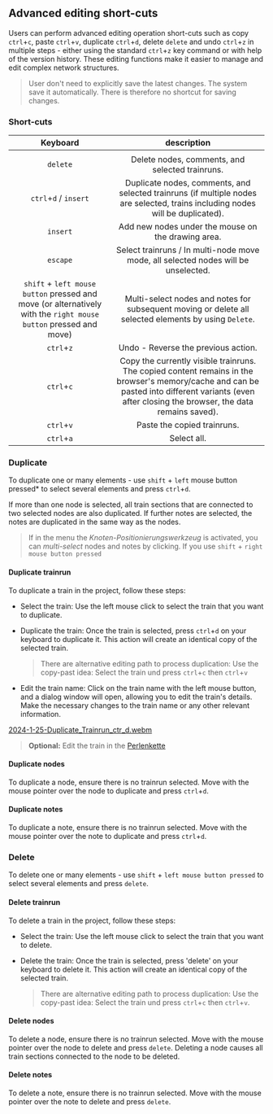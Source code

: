 ## Advanced editing short-cuts

Users can perform advanced editing operation short-cuts such as copy `ctrl`+`c`, paste `ctrl`+`v`,
duplicate `ctrl`+`d`, delete `delete` and undo `ctrl`+`z` in multiple steps - either using the
standard `ctrl`+`z` key command or with help of the version history. These editing functions make it
easier to manage and edit complex network structures.

> User don't need to explicitly save the latest changes. The system save it automatically. There is
> therefore no shortcut for saving changes.

### Short-cuts

|                                                  Keyboard                                                  |                                                                                            description                                                                                             |
|:----------------------------------------------------------------------------------------------------------:|:--------------------------------------------------------------------------------------------------------------------------------------------------------------------------------------------------:|
|                                                                                                            |                                                                                                                                                                                                    |
|                                                  `delete`                                                  |                                                                          Delete nodes, comments, and selected trainruns.                                                                           |
|                                             `ctrl`+`d` / `insert`                                              |                                   Duplicate nodes, comments, and selected trainruns (if multiple nodes are selected, trains including nodes will be duplicated).                                   |
|                                                  `insert`                                                  |                                                                         Add new nodes under the mouse on the drawing area.                                                                         |
|                                                  `escape`                                                  |                                                         Select trainruns / In multi-node move mode, all selected nodes will be unselected.                                                         |
| `shift` + `left mouse button` pressed and move (or alternatively with the `right mouse button` pressed and move) |                                               Multi-select nodes and notes for subsequent moving or delete all selected elements by using `Delete`.                                                |
|                                                   `ctrl`+`z`                                                   |                                                                                Undo - Reverse the previous action.                                                                                 |
|                                                   `ctrl`+`c`                                                   | Copy the currently visible trainruns. The copied content remains in the browser's memory/cache and can be pasted into different variants (even after closing the browser, the data remains saved). |
|                                                   `ctrl`+`v`                                                   |                                                                                    Paste the copied trainruns.                                                                                     |
|                                                   `ctrl`+`a`                                                   |                                                                                            Select all.                                                                                             |

### Duplicate

To duplicate one or many elements - use `shift` + `left` mouse button pressed* to select several
elements and press `ctrl`+`d`.

If more than one node is selected, all train sections that are
connected to two selected nodes are also duplicated. If further notes are selected, the notes are
duplicated in the same way as the nodes.

> If in the menu the *Knoten-Positionierungswerkzeug* is activated, you can *multi-select* nodes and
> notes by clicking. If you use `shift` + `right mouse button pressed`

#### Duplicate trainrun

To duplicate a train in the project, follow these steps:

- Select the train: Use the left mouse click to select the train that you want to duplicate.
- Duplicate the train: Once the train is selected, press `ctrl`+`d` on your keyboard to duplicate
  it. This action will create an identical copy of the selected train.

  > There are alternative editing path to process duplication: Use the copy-past idea: Select the
  train und press `ctrl`+`c` then `ctrl`+`v`

- Edit the train name: Click on the train name with the left mouse button, and a dialog window will
  open, allowing you to edit the train's details. Make the necessary changes to the train name or
  any other relevant information.

[2024-1-25-Duplicate_Trainrun_ctr_d.webm](https://github.com/SchweizerischeBundesbahnen/netzgrafik-editor-frontend/assets/2674075/d04b45e1-c032-4449-a5aa-d7a8f27b43ea)

> **Optional:** Edit the train in the [Perlenkette](#Perlenkette)

#### Duplicate nodes

To duplicate a node, ensure there is no trainrun selected. Move with the mouse pointer over the node
to duplicate and press `ctrl`+`d`.

#### Duplicate notes

To duplicate a note, ensure there is no trainrun selected. Move with the mouse pointer over the note
to duplicate and press `ctrl`+`d`.

### Delete

To delete one or many elements - use `shift` + `left mouse button pressed` to select several elements
and press `delete`.

#### Delete trainrun

To delete a train in the project, follow these steps:

- Select the train: Use the left mouse click to select the train that you want to delete.
- Delete the train: Once the train is selected, press 'delete' on your keyboard to delete
  it. This action will create an identical copy of the selected train.

  > There are alternative editing path to process duplication: Use the copy-past idea: Select
  the train und press `ctrl`+`c` then `ctrl`+`v`.

#### Delete nodes

To delete a node, ensure there is no trainrun selected. Move with the mouse pointer over the node
to delete and press `delete`. Deleting a node causes all train sections connected to the node to be deleted.

#### Delete notes

To delete a note, ensure there is no trainrun selected. Move with the mouse pointer over the note
to delete and press `delete`.
